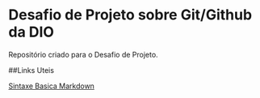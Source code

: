 # Desafio de Projeto sobre Git/Github da DIO
Repositório criado para o Desafio de Projeto.

##Links Uteis 

[Sintaxe Basica Markdown](https://www.markdownguide.org/basic-syntax/)


